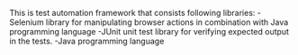 This is test automation framework that consists following libraries:
-Selenium library for manipulating browser actions in combination with Java programming language
-JUnit unit test library for verifying expected output in the tests.
-Java programming language
